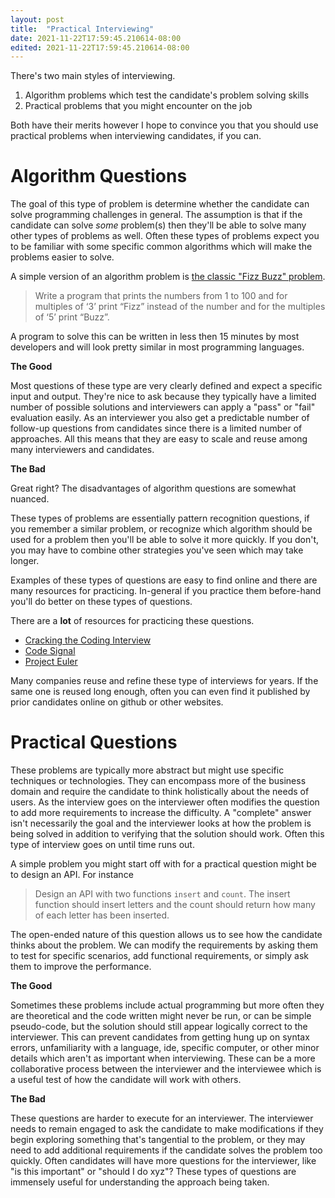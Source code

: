 ```yaml
---
layout: post
title:  "Practical Interviewing"
date: 2021-11-22T17:59:45.210614-08:00
edited: 2021-11-22T17:59:45.210614-08:00
---
```


There's two main styles of interviewing.

1. Algorithm problems which test the candidate's problem solving skills
2. Practical problems that you might encounter on the job

Both have their merits however I hope to convince you that you should use practical problems when interviewing candidates, if you can.

# Algorithm Questions
The goal of this type of problem is determine whether the candidate can solve programming challenges in general. The assumption is that if the candidate can solve _some_ problem(s) then they'll be able to solve many other types of problems as well. Often these types of problems expect you to be familiar with some specific common algorithms which will make the problems easier to solve.

A simple version of an algorithm problem is [the classic "Fizz Buzz" problem](https://www.geeksforgeeks.org/fizz-buzz-implementation/).

> Write a program that prints the numbers from 1 to 100 and for multiples of ‘3’ print “Fizz” instead of the number and for the multiples of ‘5’ print “Buzz”. 

A program to solve this can be written in less then 15 minutes by most developers and will look pretty similar in most programming languages.

**The Good**

Most questions of these type are very clearly defined and expect a specific input and output. They're nice to ask because they typically have a limited number of possible solutions and interviewers can apply a "pass" or "fail" evaluation easily. As an interviewer you also get a predictable number of follow-up questions from candidates since there is a limited number of approaches. All this means that they are easy to scale and reuse among many interviewers and candidates. 

**The Bad**

Great right? The disadvantages of algorithm questions are somewhat nuanced. 

These types of problems are essentially pattern recognition questions, if you remember a similar problem, or recognize which algorithm should be used for a problem then you'll be able to solve it more quickly. If you don't, you may have to combine other strategies you've seen which may take longer.

Examples of these types of questions are easy to find online and there are many resources for practicing. In-general if you practice them before-hand you'll do better on these types of questions. 

There are a **lot** of resources for practicing these questions.
* [Cracking the Coding Interview](https://www.crackingthecodinginterview.com/)
* [Code Signal](https://codesignal.com/developers/interview-practice/)
* [Project Euler](https://projecteuler.net/)

Many companies reuse and refine these type of interviews for years. If the same one is reused long enough, often you can even find it published by prior candidates online on github or other websites.

# Practical Questions

These problems are typically more abstract but might use specific techniques or technologies. They can encompass more of the business domain and require the candidate to think holistically about the needs of users. As the interview goes on the interviewer often modifies the question to add more requirements to increase the difficulty. A "complete" answer isn't necessarily the goal and the interviewer looks at how the problem is being solved in addition to verifying that the solution should work. Often this type of interview goes on until time runs out.

A simple problem you might start off with for a practical question might be to design an API. For instance

> Design an API with two functions `insert` and `count`. The insert function should insert letters and the count should return how many of each letter has been inserted.

The open-ended nature of this question allows us to see how the candidate thinks about the problem. We can modify the requirements by asking them to test for specific scenarios, add functional requirements, or simply ask them to improve the performance.

**The Good**

Sometimes these problems include actual programming but more often they are theoretical and the code written might never be run, or can be simple pseudo-code, but the solution should still appear logically correct to the interviewer. This can prevent candidates from getting hung up on syntax errors, unfamiliarity with a language, ide, specific computer, or other minor details which aren't as important when interviewing. These can be a more collaborative process between the interviewer and the interviewee which is a useful test of how the candidate will work with others.


**The Bad**

These questions are harder to execute for an interviewer. The interviewer needs to remain engaged to ask the candidate to make modifications if they begin exploring something that's tangential to the problem, or they may need to add additional requirements if the candidate solves the problem too quickly. Often candidates will have more questions for the interviewer, like "is this important" or "should I do xyz"? These types of questions are immensely useful for understanding the approach being taken.